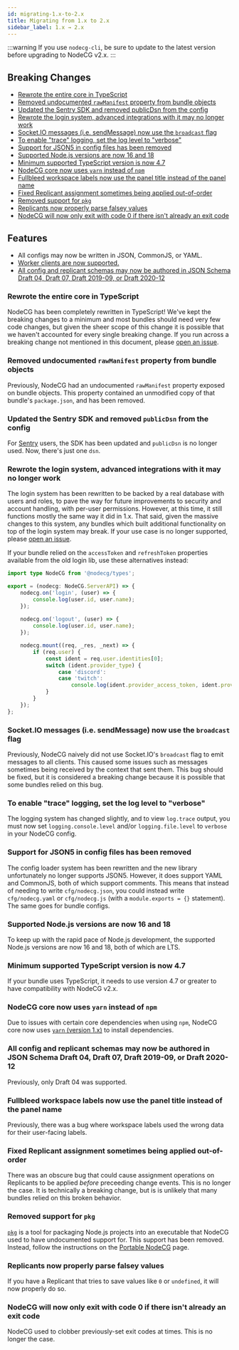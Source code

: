 ```yaml
---
id: migrating-1.x-to-2.x
title: Migrating from 1.x to 2.x
sidebar_label: 1.x → 2.x
---
```


:::warning
If you use `nodecg-cli`, be sure to update to the latest version before upgrading to NodeCG v2.x.
:::

## Breaking Changes

- [Rewrote the entire core in TypeScript](#rewrote-the-entire-core-in-typescript)
- [Removed undocumented `rawManifest` property from bundle objects](#removed-undocumented-rawmanifest-property-from-bundle-objects)
- [Updated the Sentry SDK and removed publicDsn from the config](#updated-the-sentry-sdk-and-removed-publicdsn-from-the-config)
- [Rewrote the login system, advanced integrations with it may no longer work](#rewrote-the-login-system-advanced-integrations-with-it-may-no-longer-work)
- [Socket.IO messages (i.e. sendMessage) now use the `broadcast` flag](#socketio-messages-ie-sendmessage-now-use-the-broadcast-flag)
- [To enable "trace" logging, set the log level to "verbose"](#to-enable-trace-logging-set-the-log-level-to-verbose)
- [Support for JSON5 in config files has been removed](#support-for-json5-in-config-files-has-been-removed)
- [Supported Node.js versions are now 16 and 18](#supported-nodejs-versions-are-now-16-and-18)
- [Minimum supported TypeScript version is now 4.7](#minimum-supported-typescript-version-is-now-47)
- [NodeCG core now uses `yarn` instead of `npm`](#nodecg-core-now-uses-yarn-instead-of-npm)
- [Fullbleed workspace labels now use the panel title instead of the panel name](#fullbleed-workspace-labels-now-use-the-panel-title-instead-of-the-panel-name)
- [Fixed Replicant assignment sometimes being applied out-of-order](#fixed-replicant-assignment-sometimes-being-applied-out-of-order)
- [Removed support for `pkg`](#removed-support-for-pkg)
- [Replicants now properly parse falsey values](#replicants-now-properly-parse-falsey-values)
- [NodeCG will now only exit with code 0 if there isn't already an exit code](#nodecg-will-now-only-exit-with-code-0-if-there-isnt-already-an-exit-code)

## Features
- All configs may now be written in JSON, CommonJS, or YAML.
- [Worker clients are now supported.](https://developer.mozilla.org/en-US/docs/Web/API/Web_Workers_API)
- [All config and replicant schemas may now be authored in JSON Schema Draft 04, Draft 07, Draft 2019-09, or Draft 2020-12](#all-config-and-replicant-schemas-may-now-be-authored-in-json-schema-draft-04-draft-07-draft-2019-09-or-draft-2020-12)

### Rewrote the entire core in TypeScript

NodeCG has been completely rewritten in TypeScript! We've kept the breaking changes to a minimum and most bundles should need very few code changes, but given the sheer scope of this change it is possible that we haven't accounted for every single breaking change. If you run across a breaking change not mentioned in this document, please [open an issue](https://github.com/nodecg/docs/issues).

### Removed undocumented `rawManifest` property from bundle objects

Previously, NodeCG had an undocumented `rawManifest` property exposed on bundle objects. This property contained an unmodified copy of that bundle's `package.json`, and has been removed.

### Updated the Sentry SDK and removed `publicDsn` from the config

For [Sentry](https://sentry.io/) users, the SDK has been updated and `publicDsn` is no longer used. Now, there's just one `dsn`.

### Rewrote the login system, advanced integrations with it may no longer work

The login system has been rewritten to be backed by a real database with users and roles, to pave the way for future improvements to security and account handling, with per-user permissions. However, at this time, it still functions mostly the same way it did in 1.x. That said, given the massive changes to this system, any bundles which built additional functionality on top of the login system may break. If your use case is no longer supported, please [open an issue](https://github.com/nodecg/nodecg/issues).

If your bundle relied on the `accessToken` and `refreshToken` properties available from the old login lib, use these alternatives instead:

```ts
import type NodeCG from '@nodecg/types';

export = (nodecg: NodeCG.ServerAPI) => {
	nodecg.on('login', (user) => {
		console.log(user.id, user.name);
	});
	
	nodecg.on('logout', (user) => {
		console.log(user.id, user.name);
	});

	nodecg.mount((req, _res, _next) => {
		if (req.user) {
			const ident = req.user.identities[0];
			switch (ident.provider_type) {
				case 'discord':
				case 'twitch':
					console.log(ident.provider_access_token, ident.provider_refresh_token);
			}
		}
	});
};
```

### Socket.IO messages (i.e. sendMessage) now use the `broadcast` flag

Previously, NodeCG naively did not use Socket.IO's `broadcast` flag to emit messages to all clients. This caused some issues such as messages sometimes being received by the context that sent them. This bug should be fixed, but it is considered a breaking change because it is possible that some bundles relied on this bug.

### To enable "trace" logging, set the log level to "verbose"

The logging system has changed slightly, and to view `log.trace` output, you must now set `logging.console.level` and/or `logging.file.level` to `verbose` in your NodeCG config.

### Support for JSON5 in config files has been removed

The config loader system has been rewritten and the new library unfortunately no longer supports JSON5. However, it does support YAML and CommonJS, both of which support comments. This means that instead of needing to write `cfg/nodecg.json`, you could instead write `cfg/nodecg.yaml` or `cfg/nodecg.js` (with a `module.exports = {}` statement). The same goes for bundle configs.

### Supported Node.js versions are now 16 and 18

To keep up with the rapid pace of Node.js development, the supported Node.js versions are now 16 and 18, both of which are LTS.

### Minimum supported TypeScript version is now 4.7

If your bundle uses TypeScript, it needs to use version 4.7 or greater to have compatibility with NodeCG v2.x.

### NodeCG core now uses `yarn` instead of `npm`

Due to issues with certain core dependencies when using `npm`, NodeCG core now uses [`yarn` (version 1.x)](https://classic.yarnpkg.com/en/docs/install) to install dependencies. 

### All config and replicant schemas may now be authored in JSON Schema Draft 04, Draft 07, Draft 2019-09, or Draft 2020-12

Previously, only Draft 04 was supported.

### Fullbleed workspace labels now use the panel title instead of the panel name
Previously, there was a bug where workspace labels used the wrong data for their user-facing labels.

### Fixed Replicant assignment sometimes being applied out-of-order
There was an obscure bug that could cause assignment operations on Replicants to be applied _before_ preceeding change events. This is no longer the case. It is technically a breaking change, but is is unlikely that many bundles relied on this broken behavior.

### Removed support for `pkg`
[`pkg`](https://github.com/vercel/pkg) is a tool for packaging Node.js projects into an executable that NodeCG used to have undocumented support for. This support has been removed. Instead, follow the instructions on the [Portable NodeCG](portable-nodecg) page.

### Replicants now properly parse falsey values
If you have a Replicant that tries to save values like `0` or `undefined`, it will now properly do so.

### NodeCG will now only exit with code 0 if there isn't already an exit code
NodeCG used to clobber previously-set exit codes at times. This is no longer the case.
